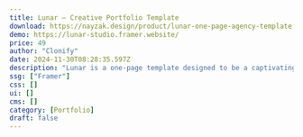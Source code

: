 ```yaml
---
title: Lunar — Creative Portfolio Template
download: https://nayzak.design/product/lunar-one-page-agency-template
demo: https://lunar-studio.framer.website/
price: 49
author: "Clonify"
date: 2024-11-30T08:28:35.597Z
description: "Lunar is a one-page template designed to be a captivating canvas for creative studios and minds to exhibit their work with finesse. Lunar boasts a user-friendly interface for your artistry to take center stage."
ssg: ["Framer"]
css: []
ui: []
cms: []
category: [Portfolio]
draft: false
---
```

